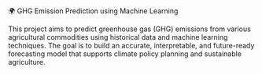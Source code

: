 🌍 GHG Emission Prediction using Machine Learning

This project aims to predict greenhouse gas (GHG) emissions from various agricultural commodities using historical data and machine learning techniques. The goal is to build an accurate, interpretable, and future-ready forecasting model that supports climate policy planning and sustainable agriculture.

